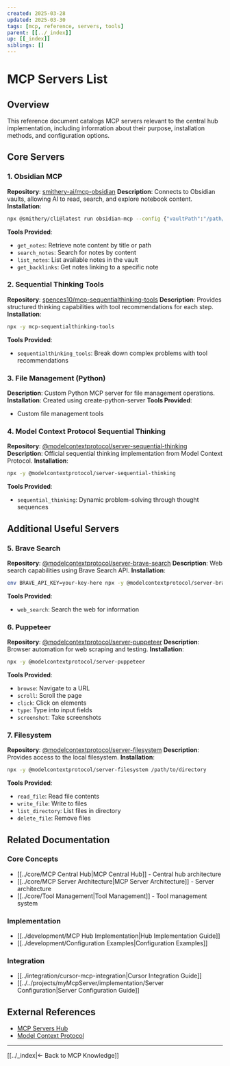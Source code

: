```yaml
---
created: 2025-03-28
updated: 2025-03-30
tags: [mcp, reference, servers, tools]
parent: [[../_index]]
up: [[_index]]
siblings: []
---
```


# MCP Servers List

## Overview

This reference document catalogs MCP servers relevant to the central hub implementation, including information about their purpose, installation methods, and configuration options.

## Core Servers

### 1. Obsidian MCP

**Repository**: [smithery-ai/mcp-obsidian](https://github.com/smithery-ai/mcp-obsidian)
**Description**: Connects to Obsidian vaults, allowing AI to read, search, and explore notebook content.
**Installation**:

```bash
npx @smithery/cli@latest run obsidian-mcp --config {"vaultPath":"/path/to/vault"}
```

**Tools Provided**:

- `get_notes`: Retrieve note content by title or path
- `search_notes`: Search for notes by content
- `list_notes`: List available notes in the vault
- `get_backlinks`: Get notes linking to a specific note

### 2. Sequential Thinking Tools

**Repository**: [spences10/mcp-sequentialthinking-tools](https://github.com/spences10/mcp-sequentialthinking-tools)
**Description**: Provides structured thinking capabilities with tool recommendations for each step.
**Installation**:

```bash
npx -y mcp-sequentialthinking-tools
```

**Tools Provided**:

- `sequentialthinking_tools`: Break down complex problems with tool recommendations

### 3. File Management (Python)

**Description**: Custom Python MCP server for file management operations.
**Installation**: Created using create-python-server
**Tools Provided**:

- Custom file management tools

### 4. Model Context Protocol Sequential Thinking

**Repository**: [@modelcontextprotocol/server-sequential-thinking](https://github.com/modelcontextprotocol/servers/tree/main/src/sequentialthinking)
**Description**: Official sequential thinking implementation from Model Context Protocol.
**Installation**:

```bash
npx -y @modelcontextprotocol/server-sequential-thinking
```

**Tools Provided**:

- `sequential_thinking`: Dynamic problem-solving through thought sequences

## Additional Useful Servers

### 5. Brave Search

**Repository**: [@modelcontextprotocol/server-brave-search](https://github.com/modelcontextprotocol/servers/tree/main/src/brave-search)
**Description**: Web search capabilities using Brave Search API.
**Installation**:

```bash
env BRAVE_API_KEY=your-key-here npx -y @modelcontextprotocol/server-brave-search
```

**Tools Provided**:

- `web_search`: Search the web for information

### 6. Puppeteer

**Repository**: [@modelcontextprotocol/server-puppeteer](https://github.com/modelcontextprotocol/servers/tree/main/src/puppeteer)
**Description**: Browser automation for web scraping and testing.
**Installation**:

```bash
npx -y @modelcontextprotocol/server-puppeteer
```

**Tools Provided**:

- `browse`: Navigate to a URL
- `scroll`: Scroll the page
- `click`: Click on elements
- `type`: Type into input fields
- `screenshot`: Take screenshots

### 7. Filesystem

**Repository**: [@modelcontextprotocol/server-filesystem](https://github.com/modelcontextprotocol/servers/tree/main/src/filesystem)
**Description**: Provides access to the local filesystem.
**Installation**:

```bash
npx -y @modelcontextprotocol/server-filesystem /path/to/directory
```

**Tools Provided**:

- `read_file`: Read file contents
- `write_file`: Write to files
- `list_directory`: List files in directory
- `delete_file`: Remove files

## Related Documentation

### Core Concepts

- [[../core/MCP Central Hub|MCP Central Hub]] - Central hub architecture
- [[../core/MCP Server Architecture|MCP Server Architecture]] - Server architecture
- [[../core/Tool Management|Tool Management]] - Tool management system

### Implementation

- [[../development/MCP Hub Implementation|Hub Implementation Guide]]
- [[../development/Configuration Examples|Configuration Examples]]

### Integration

- [[../integration/cursor-mcp-integration|Cursor Integration Guide]]
- [[../../projects/myMcpServer/implementation/Server Configuration|Server Configuration Guide]]

## External References

- [MCP Servers Hub](https://github.com/apappascs/mcp-servers-hub)
- [Model Context Protocol](https://modelcontextprotocol.io)

---

[[../_index|← Back to MCP Knowledge]]
